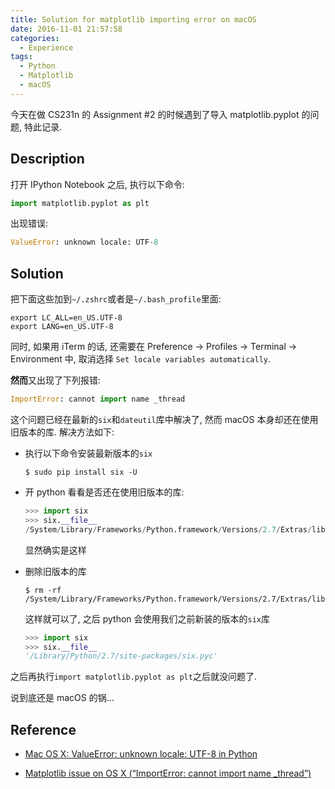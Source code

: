 ```yaml
---
title: Solution for matplotlib importing error on macOS
date: 2016-11-01 21:57:58
categories:
  - Experience
tags:
  - Python
  - Matplotlib
  - macOS
---
```


今天在做 CS231n 的 Assignment #2 的时候遇到了导入 matplotlib.pyplot 的问题, 特此记录.

## Description

打开 IPython Notebook 之后, 执行以下命令:

```python
import matplotlib.pyplot as plt
```

出现错误:

```python
ValueError: unknown locale: UTF-8
```

<!-- more -->

## Solution

把下面这些加到`~/.zshrc`或者是`~/.bash_profile`里面:

```shell
export LC_ALL=en_US.UTF-8
export LANG=en_US.UTF-8
```

同时, 如果用 iTerm 的话, 还需要在 Preference -> Profiles -> Terminal -> Environment 中, 取消选择 `Set locale variables automatically`.

**然而**又出现了下列报错:

```python
ImportError: cannot import name _thread
```

这个问题已经在最新的`six`和`dateutil`库中解决了, 然而 macOS 本身却还在使用旧版本的库. 解决方法如下:

* 执行以下命令安装最新版本的`six`

  ```shell
  $ sudo pip install six -U
  ```

* 开 python 看看是否还在使用旧版本的库:

  ```python
  >>> import six
  >>> six.__file__
  /System/Library/Frameworks/Python.framework/Versions/2.7/Extras/lib/python/six.pyc
  ```

  显然确实是这样

* 删除旧版本的库

  ```shell
  $ rm -rf /System/Library/Frameworks/Python.framework/Versions/2.7/Extras/lib/python/six.*
  ```

  这样就可以了, 之后 python 会使用我们之前新装的版本的`six`库

  ```python
  >>> import six
  >>> six.__file__
  '/Library/Python/2.7/site-packages/six.pyc'
  ```

之后再执行`import matplotlib.pyplot as plt`之后就没问题了.

说到底还是 macOS 的锅...

## Reference

* [Mac OS X: ValueError: unknown locale: UTF-8 in Python](https://coderwall.com/p/-k_93g/mac-os-x-valueerror-unknown-locale-utf-8-in-python)

* [Matplotlib issue on OS X (“ImportError: cannot import name _thread”)](http://stackoverflow.com/questions/27630114/matplotlib-issue-on-os-x-importerror-cannot-import-name-thread)